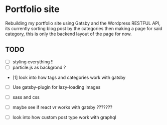 # Portfolio site 
Rebuilding my portfolio site using Gatsby and the Wordpress RESTFUL API, 
its currently sorting blog post by the categories then making a page for said category,
this is only the backend layout of the page for now. 


## TODO
- [ ] styling everything !!
- [ ] particle.js as backgrond ?
- [1] look into how tags and categories work with gatsby
- [ ] Use gatsby-plugin for lazy-loading images
- [ ] sass and css
- [ ] maybe see if react vr works with gatsby ???????
- [ ] look into how custom post type work with graphql

